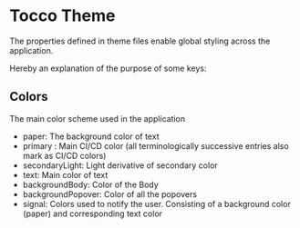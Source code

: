 # Tocco Theme

The properties defined in theme files enable global styling across the application.

Hereby an explanation of the purpose of some keys:

## Colors
The main color scheme used in the application

- paper: The background color of text
- primary : Main CI/CD color (all terminologically successive entries also mark as CI/CD colors)
- secondaryLight: Light derivative of secondary color
- text: Main color of text
- backgroundBody: Color of the Body
- backgroundPopover: Color of all the popovers
- signal: Colors used to notify the user. Consisting of a background color (paper) and corresponding text color

